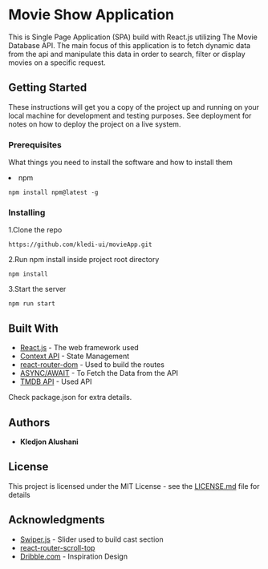 # Movie Show Application

This is Single Page Application (SPA) build with React.js utilizing The Movie Database API. The main focus of this application is to fetch dynamic data from the api and manipulate this data in order to search, filter or display movies on a specific request.

## Getting Started

These instructions will get you a copy of the project up and running on your local machine for development and testing purposes. See deployment for notes on how to deploy the project on a live system.

### Prerequisites

What things you need to install the software and how to install them

<li>npm</li>

```
npm install npm@latest -g
```

### Installing

1.Clone the repo

```
https://github.com/kledi-ui/movieApp.git
```
2.Run npm install inside project root directory

```
npm install
```

3.Start the server

```
npm run start
```
## Built With

* [React.js](https://reactjs.org/) - The web framework used
* [Context API](https://reactjs.org/docs/context.html) - State Management
* [react-router-dom](https://www.npmjs.com/package/react-router-dom) - Used to build the routes
* [ASYNC/AWAIT](https://javascript.info/async-await) - To Fetch the Data from the API
* [TMDB API](https://www.themoviedb.org/) - Used API

Check package.json for extra details.

## Authors

* **Kledjon Alushani** 
## License

This project is licensed under the MIT License - see the [LICENSE.md](LICENSE.md) file for details

## Acknowledgments

* [Swiper.js](https://swiperjs.com/) - Slider used to build cast section
* [react-router-scroll-top](https://www.npmjs.com/package/react-router-scroll-top)
* [Dribble.com](https://dribbble.com/) - Inspiration Design
